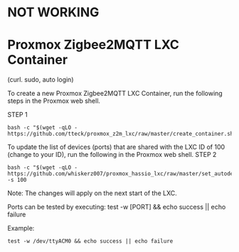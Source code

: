 # NOT WORKING

# Proxmox Zigbee2MQTT LXC Container
(curl. sudo, auto login)

To create a new Proxmox Zigbee2MQTT LXC Container, run the following steps in the Proxmox web shell.

STEP 1
```
bash -c "$(wget -qLO - https://github.com/tteck/proxmox_z2m_lxc/raw/master/create_container.sh)"
```
To update the list of devices (ports) that are shared with the LXC ID of 100 (change to your ID), run the following in the Proxmox web shell.
STEP 2
```
bash -c "$(wget -qLO - https://github.com/whiskerz007/proxmox_hassio_lxc/raw/master/set_autodev_hook.sh)" -s 100
```
Note: The changes will apply on the next start of the LXC.

Ports can be tested by executing: test -w [PORT] && echo success || echo failure

Example:
```
test -w /dev/ttyACM0 && echo success || echo failure
```

